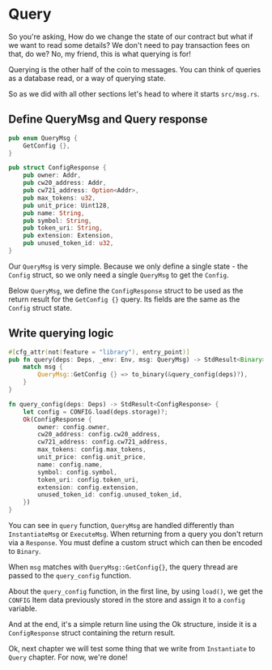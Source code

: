 # Query

So you're asking, How do we change the state of our contract but what if we want to read some details? We don't need to pay transaction fees on that, do we? No, my friend, this is what querying is for!

Querying is the other half of the coin to messages. You can think of queries as a database read, or a way of querying state.

So as we did with all other sections let's head to where it starts `src/msg.rs`.

## Define QueryMsg and Query response

```rust
pub enum QueryMsg {
    GetConfig {},
}

pub struct ConfigResponse {
    pub owner: Addr,
    pub cw20_address: Addr,
    pub cw721_address: Option<Addr>,
    pub max_tokens: u32,
    pub unit_price: Uint128,
    pub name: String,
    pub symbol: String,
    pub token_uri: String,
    pub extension: Extension,
    pub unused_token_id: u32,
}
```

Our `QueryMsg` is very simple. Because we only define a single state - the `Config` struct, so we only need a single `QueryMsg` to get the `Config`.

Below `QueryMsg`, we define the `ConfigResponse` struct to be used as the return result for the `GetConfig {}` query. Its fields are the same as the `Config` struct state.

## Write querying logic

```rust
#[cfg_attr(not(feature = "library"), entry_point)]
pub fn query(deps: Deps, _env: Env, msg: QueryMsg) -> StdResult<Binary> {
    match msg {
        QueryMsg::GetConfig {} => to_binary(&query_config(deps)?),
    }
}

fn query_config(deps: Deps) -> StdResult<ConfigResponse> {
    let config = CONFIG.load(deps.storage)?;
    Ok(ConfigResponse {
        owner: config.owner,
        cw20_address: config.cw20_address,
        cw721_address: config.cw721_address,
        max_tokens: config.max_tokens,
        unit_price: config.unit_price,
        name: config.name,
        symbol: config.symbol,
        token_uri: config.token_uri,
        extension: config.extension,
        unused_token_id: config.unused_token_id,
    })
}
```

You can see in `query` function, `QueryMsg` are handled differently than `InstantiateMsg` or `ExecuteMsg`. When returning from a query you don't return via a `Response`. You must define a custom struct which can then be encoded to `Binary`.

When `msg` matches with `QueryMsg::GetConfig{}`, the query thread are passed to the `query_config` function.

About the `query_config` function, in the first line, by using `load()`, we get the `CONFIG` Item data previously stored in the store and assign it to a `config` variable. 

And at the end, it's a simple return line using the Ok structure, inside it is a `ConfigResponse` struct containing the return result.

Ok, next chapter we will test some thing that we write from `Instantiate` to `Query` chapter. For now, we're done!